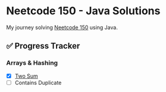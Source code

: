 # Neetcode 150 - Java Solutions

My journey solving [Neetcode 150](https://neetcode.io/practice) using Java.

## ✅ Progress Tracker

### Arrays & Hashing
- [x] [Two Sum](Arrays%20%26%20Hashing/TwoSum.java)
- [ ] Contains Duplicate
